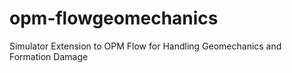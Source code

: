 # opm-flowgeomechanics
Simulator Extension to OPM Flow for Handling Geomechanics and Formation Damage
